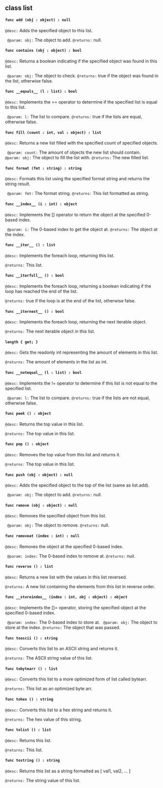 ## class list

#### ```func add (obj : object) : null```


```@desc:``` Adds the specified object to this list.

```	@param: obj:``` The object to add.
```@returns:``` null.

#### ```func contains (obj : object) : bool```


```@desc:``` Returns a boolean indicating if the specified object was found in this list.

```	@param: obj:``` The object to check.
```@returns:``` true if the object was found in the list, otherwise false.

#### ```func __equals__ (l : list) : bool```


```@desc:``` Implements the == operator to determine if the specified list is equal to this list.

```	@param: l:``` The list to compare.
```@returns:``` true if the lists are equal, otherwise false.

#### ```func fill (count : int, val : object) : list```


```@desc:``` Returns a new list filled with the specified count of specified objects.

```	@param: count:``` The amount of objects the new list should contain.
```	@param: obj:``` The object to fill the list with.
```@returns:``` The new filled list.

#### ```func format (fmt : string) : string```


```@desc:``` Formats this list using the specified format string and returns the string result.

```	@param: fmt:``` The format string.
```@returns:``` This list formatted as string.

#### ```func __index__ (i : int) : object```


```@desc:``` Implements the [] operator to return the object at the specified 0-based index.

```	@param: i:``` The 0-based index to get the object at.
```@returns:``` The object at the index.

#### ```func __iter__ () : list```


```@desc:``` Implements the foreach loop, returning this list.

```@returns:``` This list.

#### ```func __iterfull__ () : bool```


```@desc:``` Implements the foreach loop, returning a boolean indicating if the loop has reached the end of the list.

```@returns:``` true if the loop is at the end of the list, otherwise false.

#### ```func __iternext__ () : bool```


```@desc:``` Implements the foreach loop, returning the next iterable object.

```@returns:``` The next iterable object in this list.

#### ```length { get; }```


```@desc:``` Gets the readonly int representing the amount of elements in this list.

```@returns:``` The amount of elements in the list as int.

#### ```func __notequal__ (l : list) : bool```


```@desc:``` Implements the != operator to determine if this list is not equal to the specified list.

```	@param: l:``` The list to compare.
```@returns:``` true if the lists are not equal, otherwise false.

#### ```func peek () : object```


```@desc:``` Returns the top value in this list.

```@returns:``` The top value in this list.

#### ```func pop () : object```


```@desc:``` Removes the top value from this list and returns it.

```@returns:``` The top value in this list.

#### ```func push (obj : object) : null```


```@desc:``` Adds the specified object to the top of the list (same as list.add).

```	@param: obj:``` The object to add.
```@returns:``` null.

#### ```func remove (obj : object) : null```


```@desc:``` Removes the specified object from this list.

```	@param: obj:``` The object to remove.
```@returns:``` null.

#### ```func removeat (index : int) : null```


```@desc:``` Removes the object at the specified 0-based index.

```	@param: index:``` The 0-based index to remove at.
```@returns:``` nuil.

#### ```func reverse () : list```


```@desc:``` Returns a new list with the values in this list reversed.

```@returns:``` A new list containing the elements from this list in reverse order.

#### ```func __storeindex__ (index : int, obj : object) : object```


```@desc:``` Implements the []= operator, storing the specified object at the specified 0-based index.

```	@param: index:``` The 0-based index to store at.
```	@param: obj:``` The object to store at the index.
```@returns:``` The object that was passed.

#### ```func toascii () : string```


```@desc:``` Converts this list to an ASCII string and returns it.

```@returns:``` The ASCII string value of this list.

#### ```func tobytearr () : list```


```@desc:``` Converts this list to a more optimized form of list called bytearr.

```@returns:``` This list as an optimized byte arr.

#### ```func tohex () : string```


```@desc:``` Converts this list to a hex string and returns it.

```@returns:``` The hex value of this string.

#### ```func tolist () : list```


```@desc:``` Returns this list.

```@returns:``` This list.

#### ```func tostring () : string```


```@desc:``` Returns this list as a string formatted as [ val1, val2, ... ]

```@returns:``` The string value of this list.

